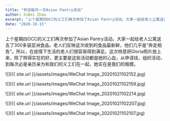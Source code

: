 ```yaml
---
title: "参加每月一次Asian Pantry活动"
author: XiBei Zhao
excerpt: "上个星期四OCC的义工们再次参加了Asian Pantry活动。大家一起给老人公寓送去了300多袋亚洲食品。老人们反映这次收到的食品最新鲜，他们几乎是“奔走相告”。所以，在疫情下生活的老人们很容易得到满足。这次特意把Gloria照片放上来，除了照得实在的好，更主要是这些活动都是她的心血，从申请钱，组织活动，到每次必是亲历亲为和我们的义工们在一起，她实在是我们的楷模。"
date: "2020-10-15"
---
```


上个星期四OCC的义工们再次参加了Asian Pantry活动。大家一起给老人公寓送去了300多袋亚洲食品。老人们反映这次收到的食品最新鲜，他们几乎是“奔走相告”。所以，在疫情下生活的老人们很容易得到满足。这次特意把Gloria照片放上来，除了照得实在的好，更主要是这些活动都是她的心血，从申请钱，组织活动，到每次必是亲历亲为和我们的义工们在一起，她实在是我们的楷模。

![]({{ site.url }}/assets/images/WeChat Image_20201021102152.jpg)

![]({{ site.url }}/assets/images/WeChat Image_20201021102159.jpg)

![]({{ site.url }}/assets/images/WeChat Image_20201021102214.jpg)

![]({{ site.url }}/assets/images/WeChat Image_20201021102207.jpg)

![]({{ site.url }}/assets/images/WeChat Image_20201021102107.jpg)
